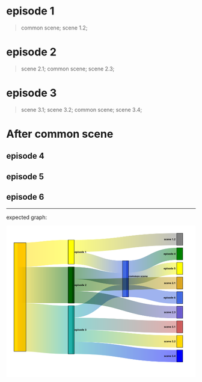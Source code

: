 # episode 1

> common scene;
> scene 1.2;

# episode 2

> scene 2.1;
> common scene;
> scene 2.3;

# episode 3

> scene 3.1;
> scene 3.2;
> common scene;
> scene 3.4;

# After common scene

## episode 4

## episode 5

## episode 6

---

expected graph:

![graph](diagram.svg)
